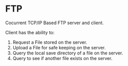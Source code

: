 # FTP
Cocurrent TCP/IP Based FTP server and client.

Client has the ability to:
1. Request a File stored on the server.
2. Upload a File for safe keeping on the server.
3. Query the local save directory of a file on the server.
4. Query to see if another file exists on the server.
